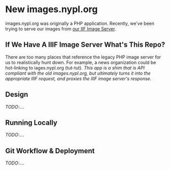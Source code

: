 # New images.nypl.org

images.nypl.org was originally a PHP application.
Recently, we've been trying to serve our images from [our IIF Image Server](https://github.com/NYPL/cantaloupe).

## If We Have A IIIF Image Server What's This Repo?

There are too many places that reference the legacy PHP image server for
us to realistically hunt down. For example, a news organization could be hot-linking
to iages.nypl.org (tut-tut). _This app is a shim that is API compliant with the old
images.nypl.org, but ultimately turns it into the appropriate IIIF request, and proxies
the IIIF image server's response._

## Design

_TODO:...._

## Running Locally

_TODO:...._

## Git Workflow & Deployment

_TODO:...._
